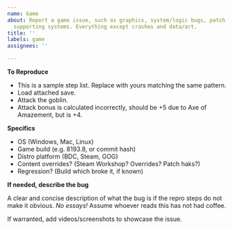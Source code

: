 ```yaml
---
name: Game
about: Report a game issue, such as graphics, system/logic bugs, patch regressions,
  supporting systems. Everything except crashes and data/art.
title: ''
labels: game
assignees: ''

---
```


**To Reproduce**

 - This is a sample step list. Replace with yours matching the same pattern.
 - Load attached save.
 - Attack the goblin.
 - Attack bonus is calculated incorrectly, should be +5 due to Axe of Amazement, but is +4.

**Specifics**

 - OS (Windows, Mac, Linux)
 - Game build (e.g. 8193.8, or commit hash)
 - Distro platform (BDC, Steam, GOG)
 - Content overrides? (Steam Workshop? Overrides? Patch haks?)
 - Regression? (Build which broke it, if known)

**If needed, describe the bug**

A clear and concise description of what the bug is if the repro steps do not make it obvious. *No essays!* Assume whoever reads this has not had coffee.

If warranted, add videos/screenshots to showcase the issue.
